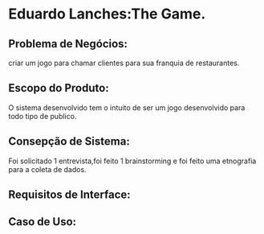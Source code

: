 # Eduardo Lanches:The Game.
## Problema de Negócios:
criar um jogo para chamar clientes para sua franquia de restaurantes.
## Escopo do Produto:
O sistema desenvolvido tem o intuito de ser um jogo desenvolvido para todo tipo de publico.
## Consepção de Sistema:
Foi solicitado 1 entrevista,foi feito 1 brainstorming e foi feito uma etnografia para a coleta de dados.
## Requisitos de Interface:

## Caso de Uso:
